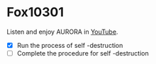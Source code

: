 # Fox10301
Listen and enjoy AURORA in [YouTube](https://youtube.com/@auroramusic).

- [x] Run the process of self -destruction
- [ ] Complete the procedure for self -destruction
